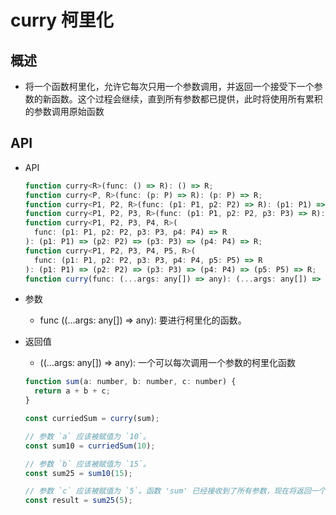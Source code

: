 # curry 柯里化

## 概述

+ 将一个函数柯里化，允许它每次只用一个参数调用，并返回一个接受下一个参数的新函数。这个过程会继续，直到所有参数都已提供，此时将使用所有累积的参数调用原始函数

## API

+ API

  ```js
  function curry<R>(func: () => R): () => R;
  function curry<P, R>(func: (p: P) => R): (p: P) => R;
  function curry<P1, P2, R>(func: (p1: P1, p2: P2) => R): (p1: P1) => (p2: P2) => R;
  function curry<P1, P2, P3, R>(func: (p1: P1, p2: P2, p3: P3) => R): (p1: P1) => (p2: P2) => (p3: P3) => R;
  function curry<P1, P2, P3, P4, R>(
    func: (p1: P1, p2: P2, p3: P3, p4: P4) => R
  ): (p1: P1) => (p2: P2) => (p3: P3) => (p4: P4) => R;
  function curry<P1, P2, P3, P4, P5, R>(
    func: (p1: P1, p2: P2, p3: P3, p4: P4, p5: P5) => R
  ): (p1: P1) => (p2: P2) => (p3: P3) => (p4: P4) => (p5: P5) => R;
  function curry(func: (...args: any[]) => any): (...args: any[]) => any;
  ```

+ 参数

  + func ((...args: any[]) => any): 要进行柯里化的函数。

+ 返回值

  + ((...args: any[]) => any): 一个可以每次调用一个参数的柯里化函数

  ```js
  function sum(a: number, b: number, c: number) {
    return a + b + c;
  }

  const curriedSum = curry(sum);

  // 参数 `a` 应该被赋值为 `10`。
  const sum10 = curriedSum(10);

  // 参数 `b` 应该被赋值为 `15`。
  const sum25 = sum10(15);

  // 参数 `c` 应该被赋值为 `5`。函数 'sum' 已经接收到了所有参数，现在将返回一个值。
  const result = sum25(5);
  ```
